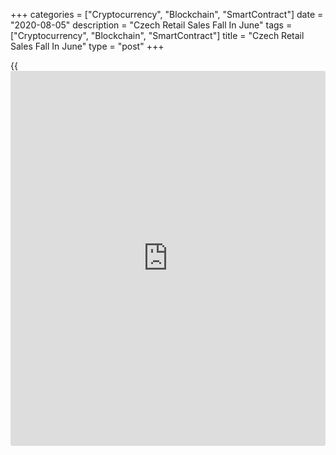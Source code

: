 +++
categories = ["Cryptocurrency", "Blockchain", "SmartContract"]
date = "2020-08-05"
description = "Czech Retail Sales Fall In June"
tags = ["Cryptocurrency", "Blockchain", "SmartContract"]
title = "Czech Retail Sales Fall In June"
type = "post"
+++

{{<iframe id="large-banner" src="https://www.bounty.group/#slide=5.0" width="100%" height="600" scrolling="no" style="border: 0px solid rgb(216, 221, 230); border-radius: 3px;">}}

The Czech Republic's retail sales fell in June after rising in the
previous month, data from the Czech Statistical Office showed on
Wednesday.

Retail sales fell by a working-day adjusted 2.0 percent annually in
June, after a 0.8 percent rise in May. In April, sales declined 10.8
percent.

On an unadjusted basis, retail sales remained unchanged year-on-year in
June. Economists had expected a 3.6 percent rise.

On a month-on-month basis, retail sales excluding automobile trade rose
a seasonally adjusted 0.2 percent in June.

Sales of automotive fuel increased 7.6 percent in June. Sales of food
fell 0.3 percent and those of non-food goods declined by 0.7 percent.

For comments and feedback [contact](https://www.playgroundfx.com/contact/): editorial@rtt[news](https://www.letsplayfx.com/blog/forex-news-website/).com

[Economic News][1]

 **What parts of the world are seeing the best (and worst) economic
performances lately? Click[here][2] to check out our [Econ Scorecard][2]
and find out! See up-to-the-moment [ranking](https://www.playgroundfx.com/blog/crypto-exchange-ranking/)s for the best and worst
performers in [GDP][3], [unemployment rate][4], [inflation][5] and much
more.**

   1. www.rtt[news](https://www.letsplayfx.com/blog/forex-news-website/).com/Content/EconomicNews.aspx
   2. www.rtt[news](https://www.letsplayfx.com/blog/forex-news-website/).com/economic-scorecard/world-rank/industrial-production/highest-performance.aspx
   3. www.rtt[news](https://www.letsplayfx.com/blog/forex-news-website/).com/economic-scorecard/world-rank/GDP/highest-performance.aspx
   4. www.rtt[news](https://www.letsplayfx.com/blog/forex-news-website/).com/economic-scorecard/world-rank/unemployment-rate/lowest-performance.aspx
   5. www.rtt[news](https://www.letsplayfx.com/blog/forex-news-website/).com/economic-scorecard/world-rank/CPI/highest-performance.aspx